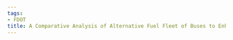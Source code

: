 ```yaml
---
tags:
- FDOT
title: A Comparative Analysis of Alternative Fuel Fleet of Buses to Enhance Mobility in Central Florida
---
```

